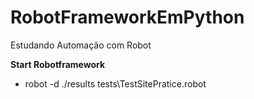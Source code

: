 # RobotFrameworkEmPython
Estudando Automação com Robot

**Start Robotframework**
- robot -d ./results tests\TestSitePratice.robot


